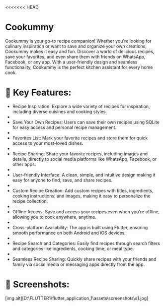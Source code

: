 <<<<<<< HEAD
# Cookummy

Cookummy is your go-to recipe companion! Whether you're looking for culinary inspiration or want to save and organize your own creations, Cookummy makes it easy and fun. Discover a world of delicious recipes, save your favorites, and even share them with friends on WhatsApp, Facebook, or any app. With a user-friendly design and seamless functionality, Cookummy is the perfect kitchen assistant for every home cook.


# 🚀 Key Features:
* Recipe Inspiration: Explore a wide variety of recipes for inspiration, including diverse cuisines and cooking styles.
* 
* Save Your Own Recipes: Users can save their own recipes using SQLite for easy access and personal recipe management.
* 
* Favorites List: Mark your favorite recipes and store them for quick access to your most-loved dishes.
* 
* Recipe Sharing: Share your favorite recipes, including images and details, directly to social media platforms like WhatsApp, Facebook, or other apps.
* 
* User-friendly Interface: A clean, simple, and intuitive design making it easy for anyone to find, save, and share recipes.
* 
* Custom Recipe Creation: Add custom recipes with titles, ingredients, cooking instructions, and images, making it easy to personalize the recipe collection.
* 
* Offline Access: Save and access your recipes even when you're offline, allowing you to cook anywhere, anytime.
* 
* Cross-platform Availability: The app is built using Flutter, ensuring smooth performance on both Android and iOS devices.
* 
* Recipe Search and Categories: Easily find recipes through search filters and categories like ingredients, cooking time, or meal type.
* 
* Seamless Recipe Sharing: Quickly share recipes with your friends and family via social media or messaging apps directly from the app.
# 🚀 Screenshots:
[img alt][D:\FLUTTER1\flutter_application_1\assets\screenshots\s1.jpg]